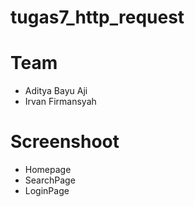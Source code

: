 # tugas7_http_request
 
# Team
- Aditya Bayu Aji
- Irvan Firmansyah
# Screenshoot
- Homepage
- SearchPage
- LoginPage

